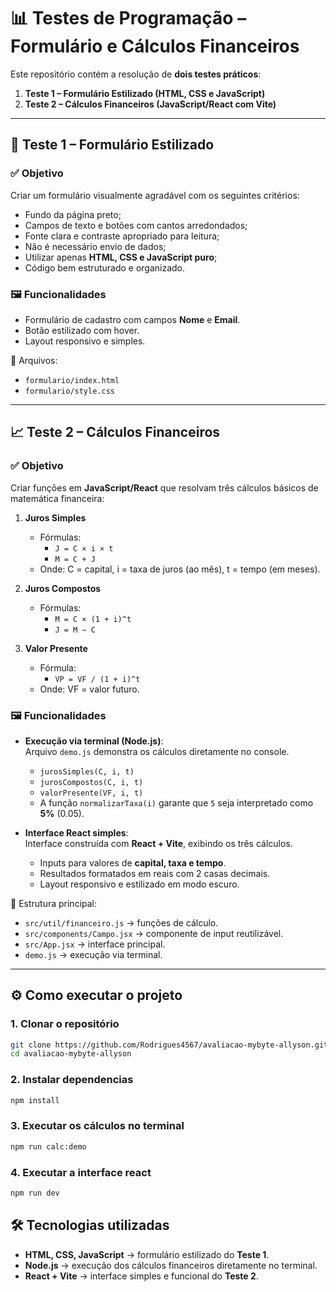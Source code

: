 # 📊 Testes de Programação – Formulário e Cálculos Financeiros

Este repositório contém a resolução de **dois testes práticos**:

1. **Teste 1 – Formulário Estilizado (HTML, CSS e JavaScript)**  
2. **Teste 2 – Cálculos Financeiros (JavaScript/React com Vite)**  

---

## 🚀 Teste 1 – Formulário Estilizado

### ✅ Objetivo
Criar um formulário visualmente agradável com os seguintes critérios:

- Fundo da página preto;  
- Campos de texto e botões com cantos arredondados;  
- Fonte clara e contraste apropriado para leitura;  
- Não é necessário envio de dados;  
- Utilizar apenas **HTML, CSS e JavaScript puro**;  
- Código bem estruturado e organizado.  

### 🖼️ Funcionalidades
- Formulário de cadastro com campos **Nome** e **Email**.  
- Botão estilizado com hover.  
- Layout responsivo e simples.  

📂 Arquivos:  
- `formulario/index.html`  
- `formulario/style.css`

---

## 📈 Teste 2 – Cálculos Financeiros

### ✅ Objetivo
Criar funções em **JavaScript/React** que resolvam três cálculos básicos de matemática financeira:

1. **Juros Simples**  
   - Fórmulas:  
     - `J = C × i × t`  
     - `M = C + J`  
   - Onde: C = capital, i = taxa de juros (ao mês), t = tempo (em meses).

2. **Juros Compostos**  
   - Fórmulas:  
     - `M = C × (1 + i)^t`  
     - `J = M − C`

3. **Valor Presente**  
   - Fórmula:  
     - `VP = VF / (1 + i)^t`  
   - Onde: VF = valor futuro.

### 🖼️ Funcionalidades
- **Execução via terminal (Node.js)**:  
  Arquivo `demo.js` demonstra os cálculos diretamente no console.  
  - `jurosSimples(C, i, t)`  
  - `jurosCompostos(C, i, t)`  
  - `valorPresente(VF, i, t)`  
  - A função `normalizarTaxa(i)` garante que `5` seja interpretado como **5%** (0.05).  

- **Interface React simples**:  
  Interface construída com **React + Vite**, exibindo os três cálculos.  
  - Inputs para valores de **capital, taxa e tempo**.  
  - Resultados formatados em reais com 2 casas decimais.  
  - Layout responsivo e estilizado em modo escuro.  

📂 Estrutura principal:  
- `src/util/financeiro.js` → funções de cálculo.  
- `src/components/Campo.jsx` → componente de input reutilizável.  
- `src/App.jsx` → interface principal.  
- `demo.js` → execução via terminal.  

---

## ⚙️ Como executar o projeto

### 1. Clonar o repositório
```bash
git clone https://github.com/Rodrigues4567/avaliacao-mybyte-allyson.git
cd avaliacao-mybyte-allyson
```

### 2. Instalar dependencias
```bash
npm install
```

### 3. Executar os cálculos no terminal
```bash
npm run calc:demo
```

### 4. Executar a interface react
```bash
npm run dev
```

## 🛠️ Tecnologias utilizadas

- **HTML, CSS, JavaScript** → formulário estilizado do **Teste 1**.  
- **Node.js** → execução dos cálculos financeiros diretamente no terminal.  
- **React + Vite** → interface simples e funcional do **Teste 2**. 
